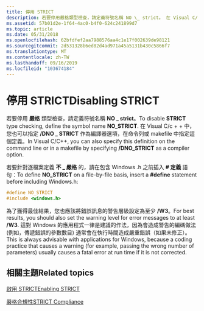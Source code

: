```yaml
---
title: 停用 STRICT
description: 若要停用嚴格類型檢查，請定義符號名稱 NO \_ strict。 在 Visual C/c + + 中，您也可以指定/DNO \_ STRICT 作為編譯器選項，在命令列或 makefile 中指定這個定義。
ms.assetid: 57b01d2e-1f64-4ac0-b4f0-624c241899d7
ms.topic: article
ms.date: 05/31/2018
ms.openlocfilehash: 62bfdfef2aa7988576aa4c1e17f002639de98121
ms.sourcegitcommit: 2d531328b6ed82d4ad971a45a5131b430c5866f7
ms.translationtype: MT
ms.contentlocale: zh-TW
ms.lasthandoff: 09/16/2019
ms.locfileid: "103674184"
---
```

# <a name="disabling-strict"></a><span data-ttu-id="6870f-104">停用 STRICT</span><span class="sxs-lookup"><span data-stu-id="6870f-104">Disabling STRICT</span></span>

<span data-ttu-id="6870f-105">若要停用 **嚴格** 類型檢查，請定義符號名稱 **NO \_ strict**。</span><span class="sxs-lookup"><span data-stu-id="6870f-105">To disable **STRICT** type checking, define the symbol name **NO\_STRICT**.</span></span> <span data-ttu-id="6870f-106">在 Visual C/c + + 中，您也可以指定 **/DNO \_ STRICT** 作為編譯器選項，在命令列或 makefile 中指定這個定義。</span><span class="sxs-lookup"><span data-stu-id="6870f-106">In Visual C/C++, you can also specify this definition on the command line or in a makefile by specifying **/DNO\_STRICT** as a compiler option.</span></span>

<span data-ttu-id="6870f-107">若要針對逐檔案定義 **不 \_ 嚴格** 的，請在包含 Windows .h 之前插入 **\# 定義** 語句：</span><span class="sxs-lookup"><span data-stu-id="6870f-107">To define **NO\_STRICT** on a file-by-file basis, insert a **\#define** statement before including Windows.h:</span></span>


```C++
#define NO_STRICT
#include <windows.h>
```



<span data-ttu-id="6870f-108">為了獲得最佳結果，您也應該將錯誤訊息的警告層級設定為至少 **/W3**。</span><span class="sxs-lookup"><span data-stu-id="6870f-108">For best results, you should also set the warning level for error messages to at least **/W3**.</span></span> <span data-ttu-id="6870f-109">這對 Windows 的應用程式一律是建議的作法，因為會造成警告的編碼做法 (例如，傳遞錯誤的參數數目) 通常會在執行時間造成嚴重錯誤（如果未修正）。</span><span class="sxs-lookup"><span data-stu-id="6870f-109">This is always advisable with applications for Windows, because a coding practice that causes a warning (for example, passing the wrong number of parameters) usually causes a fatal error at run time if it is not corrected.</span></span>

## <a name="related-topics"></a><span data-ttu-id="6870f-110">相關主題</span><span class="sxs-lookup"><span data-stu-id="6870f-110">Related topics</span></span>

<dl> <dt>

[<span data-ttu-id="6870f-111">啟用 STRICT</span><span class="sxs-lookup"><span data-stu-id="6870f-111">Enabling STRICT</span></span>](enabling-strict.md)
</dt> <dt>

[<span data-ttu-id="6870f-112">嚴格合規性</span><span class="sxs-lookup"><span data-stu-id="6870f-112">STRICT Compliance</span></span>](strict-compliance.md)
</dt> </dl>

 

 




